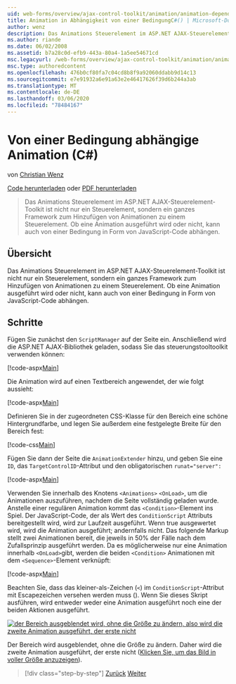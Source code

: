 ```yaml
---
uid: web-forms/overview/ajax-control-toolkit/animation/animation-depending-on-a-condition-cs
title: Animation in Abhängigkeit von einer BedingungC#() | Microsoft-Dokumentation
author: wenz
description: Das Animations Steuerelement im ASP.NET AJAX-Steuerelement-Toolkit ist nicht nur ein Steuerelement, sondern ein ganzes Framework zum Hinzufügen von Animationen zu einem Steuerelement. Gibt an, ob eine Animation ist...
ms.author: riande
ms.date: 06/02/2008
ms.assetid: b7a28c0d-efb9-443a-80a4-1a5ee54671cd
msc.legacyurl: /web-forms/overview/ajax-control-toolkit/animation/animation-depending-on-a-condition-cs
msc.type: authoredcontent
ms.openlocfilehash: 476b0cf80fa7c04cd8b8f9a92060ddabb9d14c13
ms.sourcegitcommit: e7e91932a6e91a63e2e46417626f39d6b244a3ab
ms.translationtype: MT
ms.contentlocale: de-DE
ms.lasthandoff: 03/06/2020
ms.locfileid: "78484167"
---
```

# <a name="animation-depending-on-a-condition-c"></a>Von einer Bedingung abhängige Animation (C#)

von [Christian Wenz](https://github.com/wenz)

[Code herunterladen](https://download.microsoft.com/download/f/9/a/f9a26acd-8df4-4484-8a18-199e4598f411/Animation4.cs.zip) oder [PDF herunterladen](https://download.microsoft.com/download/6/7/1/6718d452-ff89-4d3f-a90e-c74ec2d636a3/animation4CS.pdf)

> Das Animations Steuerelement im ASP.NET AJAX-Steuerelement-Toolkit ist nicht nur ein Steuerelement, sondern ein ganzes Framework zum Hinzufügen von Animationen zu einem Steuerelement. Ob eine Animation ausgeführt wird oder nicht, kann auch von einer Bedingung in Form von JavaScript-Code abhängen.

## <a name="overview"></a>Übersicht

Das Animations Steuerelement im ASP.NET AJAX-Steuerelement-Toolkit ist nicht nur ein Steuerelement, sondern ein ganzes Framework zum Hinzufügen von Animationen zu einem Steuerelement. Ob eine Animation ausgeführt wird oder nicht, kann auch von einer Bedingung in Form von JavaScript-Code abhängen.

## <a name="steps"></a>Schritte

Fügen Sie zunächst den `ScriptManager` auf der Seite ein. Anschließend wird die ASP.NET AJAX-Bibliothek geladen, sodass Sie das steuerungstooltoolkit verwenden können:

[!code-aspx[Main](animation-depending-on-a-condition-cs/samples/sample1.aspx)]

Die Animation wird auf einen Textbereich angewendet, der wie folgt aussieht:

[!code-aspx[Main](animation-depending-on-a-condition-cs/samples/sample2.aspx)]

Definieren Sie in der zugeordneten CSS-Klasse für den Bereich eine schöne Hintergrundfarbe, und legen Sie außerdem eine festgelegte Breite für den Bereich fest:

[!code-css[Main](animation-depending-on-a-condition-cs/samples/sample3.css)]

Fügen Sie dann der Seite die `AnimationExtender` hinzu, und geben Sie eine `ID`, das `TargetControlID`-Attribut und den obligatorischen `runat="server":`

[!code-aspx[Main](animation-depending-on-a-condition-cs/samples/sample4.aspx)]

Verwenden Sie innerhalb des Knotens `<Animations>` `<OnLoad>`, um die Animationen auszuführen, nachdem die Seite vollständig geladen wurde. Anstelle einer regulären Animation kommt das `<Condition>`-Element ins Spiel. Der JavaScript-Code, der als Wert des `ConditionScript` Attributs bereitgestellt wird, wird zur Laufzeit ausgeführt. Wenn true ausgewertet wird, wird die Animation ausgeführt; andernfalls nicht. Das folgende Markup stellt zwei Animationen bereit, die jeweils in 50% der Fälle nach dem Zufallsprinzip ausgeführt werden. Da es möglicherweise nur eine Animation innerhalb `<OnLoad>`gibt, werden die beiden `<Condition>` Animationen mit dem `<Sequence>`-Element verknüpft:

[!code-aspx[Main](animation-depending-on-a-condition-cs/samples/sample5.aspx)]

Beachten Sie, dass das kleiner-als-Zeichen (`<`) im `ConditionScript`-Attribut mit Escapezeichen versehen werden muss (). Wenn Sie dieses Skript ausführen, wird entweder weder eine Animation ausgeführt noch eine der beiden Aktionen ausgeführt.

[![der Bereich ausgeblendet wird, ohne die Größe zu ändern, also wird die zweite Animation ausgeführt, der erste nicht](animation-depending-on-a-condition-cs/_static/image2.png)](animation-depending-on-a-condition-cs/_static/image1.png)

Der Bereich wird ausgeblendet, ohne die Größe zu ändern. Daher wird die zweite Animation ausgeführt, der erste nicht ([Klicken Sie, um das Bild in voller Größe anzuzeigen](animation-depending-on-a-condition-cs/_static/image3.png)).

> [!div class="step-by-step"]
> [Zurück](executing-several-animations-after-each-other-cs.md)
> [Weiter](picking-one-animation-out-of-a-list-cs.md)
